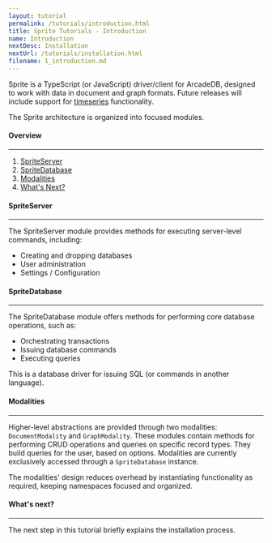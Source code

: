 ```yaml
---
layout: tutorial
permalink: /tutorials/introduction.html
title: Sprite Tutorials - Introduction
name: Introduction
nextDesc: Installation
nextUrl: /tutorials/installation.html
filename: 1_introduction.md
---
```


Sprite is a TypeScript (or JavaScript) driver/client for ArcadeDB, designed to work with data in document and graph formats. Future releases will include support for [timeseries](https://github.com/ArcadeData/arcadedb/discussions/1180) functionality.

The Sprite architecture is organized into focused modules.

#### Overview
---

1. [SpriteServer](#spriteserver)
2. [SpriteDatabase](#spritedatabase)
3. [Modalities](#modalities)
4. [What's Next?](#whats-next)

#### SpriteServer
---

The SpriteServer module provides methods for executing server-level commands, including:

* Creating and dropping databases
* User administration
* Settings / Configuration

#### SpriteDatabase
---

The SpriteDatabase module offers methods for performing core database operations, such as:

* Orchestrating transactions
* Issuing database commands
* Executing queries

This is a database driver for issuing SQL (or commands in another language).

#### Modalities
---

Higher-level abstractions are provided through two modalities: `DocumentModality` and `GraphModality`. These modules contain methods for performing CRUD operations and queries on specific record types. They build queries for the user, based on options. Modalities are currently exclusively accessed through a `SpriteDatabase` instance.

The modalities' design reduces overhead by instantiating functionality as required, keeping namespaces focused and organized.

#### What's next?
---

The next step in this tutorial briefly explains the installation process.
